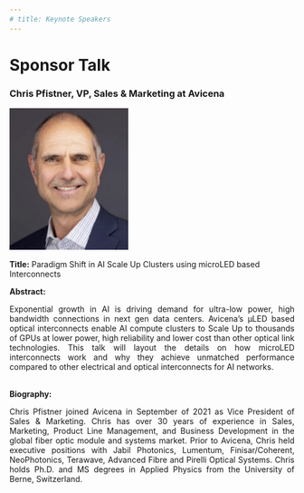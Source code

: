 ```yaml
---
# title: Keynote Speakers
---
```

# Sponsor Talk

### Chris Pfistner, VP, Sales & Marketing at Avicena

<img src="/assets/img/avicena_chris.jpg" style="width:auto; height:250px;">

**Title:** Paradigm Shift in AI Scale Up Clusters using microLED based Interconnects

**Abstract:** 
<div style="text-align: justify; text-indent: 0em;">
Exponential growth in AI is driving demand for ultra-low power, high bandwidth connections in next gen data centers. Avicena’s µLED based optical interconnects enable AI compute clusters to Scale Up to thousands of GPUs at lower power, high reliability and lower cost than other optical link technologies.  This talk will layout the details on how microLED interconnects work and why they achieve unmatched performance compared to other electrical and optical interconnects for AI networks.
</div>
<br>

**Biography:** 
<div style="text-align: justify; text-indent: 0em;">
Chris Pfistner joined Avicena in September of 2021 as Vice President of Sales & Marketing. Chris has over 30 years of experience in Sales, Marketing, Product Line Management, and Business Development in the global fiber optic module and systems market. Prior to Avicena, Chris held executive positions with Jabil Photonics, Lumentum, Finisar/Coherent, NeoPhotonics, Terawave, Advanced Fibre and Pirelli Optical Systems. Chris holds Ph.D. and MS degrees in Applied Physics from the University of Berne, Switzerland.
</div>
